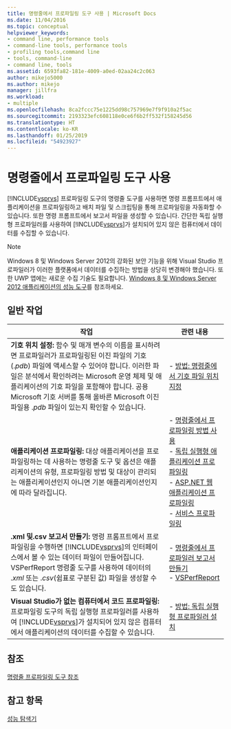```yaml
---
title: 명령줄에서 프로파일링 도구 사용 | Microsoft Docs
ms.date: 11/04/2016
ms.topic: conceptual
helpviewer_keywords:
- command line, performance tools
- command-line tools, performance tools
- profiling tools,command line
- tools, command-line
- command line, tools
ms.assetid: 6593fa82-181e-4009-a0ed-02aa24c2c063
author: mikejo5000
ms.author: mikejo
manager: jillfra
ms.workload:
- multiple
ms.openlocfilehash: 8ca2fccc75e1225dd98c757969e7f9f910a2f5ac
ms.sourcegitcommit: 2193323efc608118e0ce6f6b2ff532f158245d56
ms.translationtype: HT
ms.contentlocale: ko-KR
ms.lasthandoff: 01/25/2019
ms.locfileid: "54923927"
---
```

# <a name="use-the-profiling-tools-from-the-command-line"></a>명령줄에서 프로파일링 도구 사용
[!INCLUDE[vsprvs](../code-quality/includes/vsprvs_md.md)] 프로파일링 도구의 명령줄 도구를 사용하면 명령 프롬프트에서 애플리케이션을 프로파일링하고 배치 파일 및 스크립팅을 통해 프로파일링을 자동화할 수 있습니다. 또한 명령 프롬프트에서 보고서 파일을 생성할 수 있습니다. 간단한 독립 실행형 프로파일러를 사용하여 [!INCLUDE[vsprvs](../code-quality/includes/vsprvs_md.md)]가 설치되어 있지 않은 컴퓨터에서 데이터를 수집할 수 있습니다.  
  
> [!NOTE]
>  Windows 8 및 Windows Server 2012의 강화된 보안 기능을 위해 Visual Studio 프로파일러가 이러한 플랫폼에서 데이터를 수집하는 방법을 상당히 변경해야 했습니다. 또한 UWP 앱에는 새로운 수집 기술도 필요합니다. [Windows 8 및 Windows Server 2012 애플리케이션의 성능 도구](../profiling/performance-tools-on-windows-8-and-windows-server-2012-applications.md)를 참조하세요.  
  
## <a name="common-tasks"></a>일반 작업  
  
| 작업 | 관련 내용 |
| - | - |
| **기호 위치 설정:** 함수 및 매개 변수의 이름을 표시하려면 프로파일러가 프로파일링된 이진 파일의 기호(.*pdb*) 파일에 액세스할 수 있어야 합니다. 이러한 파일은 분석에서 확인하려는 Microsoft 운영 체제 및 애플리케이션의 기호 파일을 포함해야 합니다. 공용 Microsoft 기호 서버를 통해 올바른 Microsoft 이진 파일용 .*pdb* 파일이 있는지 확인할 수 있습니다. | -   [방법: 명령줄에서 기호 파일 위치 지정](../profiling/how-to-specify-symbol-file-locations-from-the-command-line.md) |
| **애플리케이션 프로파일링:** 대상 애플리케이션을 프로파일링하는 데 사용하는 명령줄 도구 및 옵션은 애플리케이션의 유형, 프로파일링 방법 및 대상이 관리되는 애플리케이션인지 아니면 기본 애플리케이션인지에 따라 달라집니다. | -   [명령줄에서 프로파일링 방법 사용](../profiling/using-profiling-methods-to-collect-performance-data-from-the-command-line.md)<br />-   [독립 실행형 애플리케이션 프로파일링](../profiling/command-line-profiling-of-stand-alone-applications.md)<br />-   [ASP.NET 웹 애플리케이션 프로파일링](../profiling/command-line-profiling-of-aspnet-web-applications.md)<br />-   [서비스 프로파일링](../profiling/command-line-profiling-of-services.md) |
| **.xml 및.csv 보고서 만들기:** 명령 프롬프트에서 프로파일링을 수행하면 [!INCLUDE[vsprvs](../code-quality/includes/vsprvs_md.md)]의 인터페이스에서 볼 수 있는 데이터 파일이 만들어집니다. VSPerfReport 명령줄 도구를 사용하여 데이터의 .*xml* 또는 .*csv*(쉼표로 구분된 값) 파일을 생성할 수도 있습니다. | -   [명령줄에서 프로파일러 보고서 만들기](../profiling/creating-profiler-reports-from-the-command-line.md)<br />-   [VSPerfReport](../profiling/vsperfreport.md) |
| **Visual Studio가 없는 컴퓨터에서 코드 프로파일링:** 프로파일링 도구의 독립 실행형 프로파일러를 사용하여 [!INCLUDE[vsprvs](../code-quality/includes/vsprvs_md.md)]가 설치되어 있지 않은 컴퓨터에서 애플리케이션의 데이터를 수집할 수 있습니다. | -   [방법: 독립 실행형 프로파일러 설치](../profiling/how-to-install-the-stand-alone-profiler.md) |
  
## <a name="reference"></a>참조  
 [명령줄 프로파일링 도구 참조](../profiling/command-line-profiling-tools-reference.md)  
  
## <a name="see-also"></a>참고 항목  
 [성능 탐색기](../profiling/performance-explorer.md)